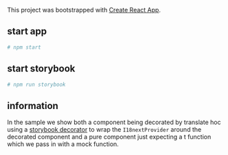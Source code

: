 This project was bootstrapped with [Create React App](https://github.com/facebookincubator/create-react-app).


## start app

```bash
# npm start
```

## start storybook

```bash
# npm run storybook
```

## information

In the sample we show both a component being decorated by translate hoc using a [storybook decorator](https://storybook.js.org/basics/writing-stories/#using-decorators) to wrap the `I18nextProvider` around the decorated component and a pure component just expecting a t function which we pass in with a mock function.
